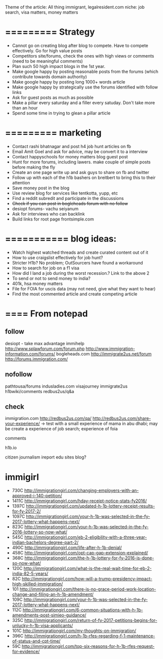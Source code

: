 Theme of the article:
All thing immigrant, legalresident.com
niche: job search, visa matters, money matters

=========
Strategy
=========
- Cannot go on creating blog after blog to compete. Have to compete effectively. Go for high value posts
- Competitors site/forums, check the ones with high views or comments (need to be meaningful comments)
- Plan such 50 high impact blogs in the 1st year. 
- Make google happy by posting reasonable posts from the forums (which contribute towards domain authority)
- Make google happy by posting long 1000+ words article
- Make google happy by strategically use the forums identified with follow links
- Ask for guest posts as much as possible
- Make a pillar every saturday and a filler every satuday. Don't take more than an hour
- Spend some time in trying to glean a pillar article

=========
marketing
=========
* Contact rashi bhatnagar and post h4 job hunt articles on fb
* Email Amit Goel and ask for advice, may be convert it to a interview
* Contact happyschools for money matters blog guest post
* Hunt for more forums, including lawers. make couple of simple posts before making the fly
* Create an one page write up and ask guys to share on fb and twitter
* Follow up with each of the h1b bashers on breitbert to bring this to their attention
* Save money post in the blog
* Use review blog for services like tentkotta, yupp, etc
* Find a reddit subredit and participate in the discussions
* <del>Check if you can post in bogleheads forum with no follow</del>
* desiopt forums- vachu seiyanum
* Ask for interviews who can backlink
* Build links for root page frontsimple.com

===========
blog ideas:
===========
* Watch highest watched threads and create curated content out of it
* How to use craigslist effectively for job hunt?
* Stricter H1b? No problem; OutSourcers have found a workaround
* How to search for job on a f1 visa
* How did I land a job during the worst recession.? Link to the above 2
* To send or not to send money to india?
* 401k, hsa money matters
* File for FOIA for uscis data (may not need, give what they want to hear)
* Find the most commented article and create competing article


====
From notepad
====

follow
----------
desiopt - take max advantage
immihelp
http://www.splawforum.com/forum.php
http://www.immigration-information.com/forums/
bogleheads.com
http://immigrate2us.net/forum
http://forums.immigration.com/


nofollow
-------------
pathtousa/forums
indusladies.com
visajourney
immigrate2us
h1bwiki/comments
redbus2us/q&a


check
--------
immigration.com
http://redbus2us.com/qa/
http://redbus2us.com/share-your-experience/ -> test with a small experience of mama in abu dhabi; may be create a experience of job search; experience of foia

comments

h1b.io

citizen journalism ireport
edu sites blog?

immigirl
================
- 730C  http://immigrationgirl.com/changing-employers-with-an-approved-i-140-petition/
- 1411C  http://immigrationgirl.com/hday-receipt-notice-stats-fy2016/
- 1397C http://immigrationgirl.com/updated-h-1b-lottery-receipt-results-for-fy-2017-2/
- 1097C http://immigrationgirl.com/your-h-1b-was-selected-in-the-fy-2017-lottery-what-happens-next/
- 823C  http://immigrationgirl.com/your-h-1b-was-selected-in-the-fy-2016-lottery-so-now-what/
- 545C  http://immigrationgirl.com/eb-2-eligibility-with-a-three-year-indian-bachelors-degree-part-2/
- 490C  http://immigrationgirl.com/life-after-h-1b-denial/
- 458C  http://immigrationgirl.com/opt-cap-gap-extension-explained/
- 368C  http://immigrationgirl.com/the-h-1b-lottery-for-fy-2016-is-done-so-now-what/
- 120C	http://immigrationgirl.com/what-is-the-real-wait-time-for-eb-2-india-82-5-years/
- 82C		http://immigrationgirl.com/how-will-a-trump-presidency-impact-high-skilled-immigration/
- 101		http://immigrationgirl.com/there-is-no-grace-period-work-location-change-and-filing-an-h-1b-amendment/
- 109C	http://immigrationgirl.com/your-h-1b-was-selected-in-the-fy-2017-lottery-what-happens-next/
- 112C	http://immigrationgirl.com/6-common-situations-with-h-1b-amendments-post-simieo-guidance/
- 325C	http://immigrationgirl.com/return-of-fy-2017-petitions-begins-for-unlucky-h-1b-visa-applicants/
- 101C	http://immigrationgirl.com/my-thoughts-on-immigration/
- 396C	http://immigrationgirl.com/h-1b-rfes-regarding-f-1-maintenance-of-status-and-cpt-time/
- 59C		http://immigrationgirl.com/top-six-reasons-for-h-1b-rfes-request-for-evidence/



	
	
